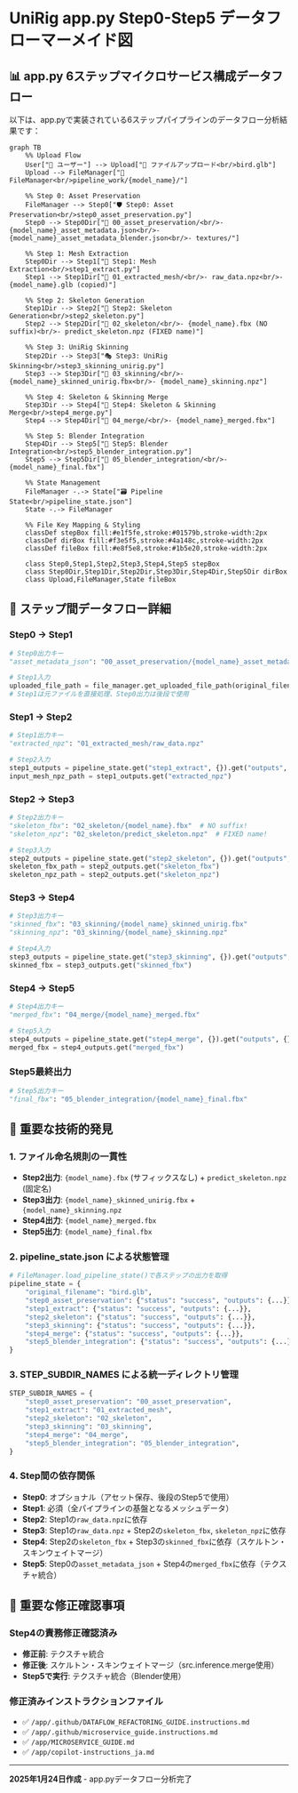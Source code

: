 # UniRig app.py Step0-Step5 データフローマーメイド図

## 📊 app.py 6ステップマイクロサービス構成データフロー

以下は、app.pyで実装されている6ステップパイプラインのデータフロー分析結果です：

```mermaid
graph TB
    %% Upload Flow
    User["👤 ユーザー"] --> Upload["📁 ファイルアップロード<br/>bird.glb"]
    Upload --> FileManager["📂 FileManager<br/>pipeline_work/{model_name}/"]
    
    %% Step 0: Asset Preservation
    FileManager --> Step0["🛡️ Step0: Asset Preservation<br/>step0_asset_preservation.py"]
    Step0 --> Step0Dir["📁 00_asset_preservation/<br/>- {model_name}_asset_metadata.json<br/>- {model_name}_asset_metadata_blender.json<br/>- textures/"]
    
    %% Step 1: Mesh Extraction  
    Step0Dir --> Step1["🔧 Step1: Mesh Extraction<br/>step1_extract.py"]
    Step1 --> Step1Dir["📁 01_extracted_mesh/<br/>- raw_data.npz<br/>- {model_name}.glb (copied)"]
    
    %% Step 2: Skeleton Generation
    Step1Dir --> Step2["🦴 Step2: Skeleton Generation<br/>step2_skeleton.py"]
    Step2 --> Step2Dir["📁 02_skeleton/<br/>- {model_name}.fbx (NO suffix)<br/>- predict_skeleton.npz (FIXED name)"]
    
    %% Step 3: UniRig Skinning
    Step2Dir --> Step3["🎭 Step3: UniRig Skinning<br/>step3_skinning_unirig.py"]
    Step3 --> Step3Dir["📁 03_skinning/<br/>- {model_name}_skinned_unirig.fbx<br/>- {model_name}_skinning.npz"]
    
    %% Step 4: Skeleton & Skinning Merge
    Step3Dir --> Step4["🔀 Step4: Skeleton & Skinning Merge<br/>step4_merge.py"]
    Step4 --> Step4Dir["📁 04_merge/<br/>- {model_name}_merged.fbx"]
    
    %% Step 5: Blender Integration
    Step4Dir --> Step5["🎨 Step5: Blender Integration<br/>step5_blender_integration.py"]
    Step5 --> Step5Dir["📁 05_blender_integration/<br/>- {model_name}_final.fbx"]
    
    %% State Management
    FileManager -.-> State["🗃️ Pipeline State<br/>pipeline_state.json"]
    State -.-> FileManager
    
    %% File Key Mapping & Styling
    classDef stepBox fill:#e1f5fe,stroke:#01579b,stroke-width:2px
    classDef dirBox fill:#f3e5f5,stroke:#4a148c,stroke-width:2px
    classDef fileBox fill:#e8f5e8,stroke:#1b5e20,stroke-width:2px
    
    class Step0,Step1,Step2,Step3,Step4,Step5 stepBox
    class Step0Dir,Step1Dir,Step2Dir,Step3Dir,Step4Dir,Step5Dir dirBox
    class Upload,FileManager,State fileBox
```

## 🔄 ステップ間データフロー詳細

### Step0 → Step1
```python
# Step0出力キー
"asset_metadata_json": "00_asset_preservation/{model_name}_asset_metadata.json"

# Step1入力
uploaded_file_path = file_manager.get_uploaded_file_path(original_filename)
# Step1は元ファイルを直接処理、Step0出力は後段で使用
```

### Step1 → Step2  
```python
# Step1出力キー
"extracted_npz": "01_extracted_mesh/raw_data.npz"

# Step2入力
step1_outputs = pipeline_state.get("step1_extract", {}).get("outputs", {})
input_mesh_npz_path = step1_outputs.get("extracted_npz")
```

### Step2 → Step3
```python
# Step2出力キー
"skeleton_fbx": "02_skeleton/{model_name}.fbx"  # NO suffix!
"skeleton_npz": "02_skeleton/predict_skeleton.npz"  # FIXED name!

# Step3入力
step2_outputs = pipeline_state.get("step2_skeleton", {}).get("outputs", {})
skeleton_fbx_path = step2_outputs.get("skeleton_fbx")
skeleton_npz_path = step2_outputs.get("skeleton_npz")
```

### Step3 → Step4
```python
# Step3出力キー
"skinned_fbx": "03_skinning/{model_name}_skinned_unirig.fbx"
"skinning_npz": "03_skinning/{model_name}_skinning.npz"

# Step4入力
step3_outputs = pipeline_state.get("step3_skinning", {}).get("outputs", {})
skinned_fbx = step3_outputs.get("skinned_fbx")
```

### Step4 → Step5
```python
# Step4出力キー
"merged_fbx": "04_merge/{model_name}_merged.fbx"

# Step5入力
step4_outputs = pipeline_state.get("step4_merge", {}).get("outputs", {})
merged_fbx = step4_outputs.get("merged_fbx")
```

### Step5最終出力
```python
# Step5出力キー
"final_fbx": "05_blender_integration/{model_name}_final.fbx"
```

## 🎯 重要な技術的発見

### 1. ファイル命名規則の一貫性
- **Step2出力**: `{model_name}.fbx` (サフィックスなし) + `predict_skeleton.npz` (固定名)
- **Step3出力**: `{model_name}_skinned_unirig.fbx` + `{model_name}_skinning.npz`
- **Step4出力**: `{model_name}_merged.fbx`
- **Step5出力**: `{model_name}_final.fbx`

### 2. pipeline_state.json による状態管理
```python
# FileManager.load_pipeline_state()で各ステップの出力を取得
pipeline_state = {
    "original_filename": "bird.glb",
    "step0_asset_preservation": {"status": "success", "outputs": {...}},
    "step1_extract": {"status": "success", "outputs": {...}},
    "step2_skeleton": {"status": "success", "outputs": {...}},
    "step3_skinning": {"status": "success", "outputs": {...}},
    "step4_merge": {"status": "success", "outputs": {...}},
    "step5_blender_integration": {"status": "success", "outputs": {...}}
}
```

### 3. STEP_SUBDIR_NAMES による統一ディレクトリ管理
```python
STEP_SUBDIR_NAMES = {
    "step0_asset_preservation": "00_asset_preservation",
    "step1_extract": "01_extracted_mesh", 
    "step2_skeleton": "02_skeleton",
    "step3_skinning": "03_skinning",
    "step4_merge": "04_merge",
    "step5_blender_integration": "05_blender_integration",
}
```

### 4. Step間の依存関係
- **Step0**: オプショナル（アセット保存、後段のStep5で使用）
- **Step1**: 必須（全パイプラインの基盤となるメッシュデータ）
- **Step2**: Step1の`raw_data.npz`に依存
- **Step3**: Step1の`raw_data.npz` + Step2の`skeleton_fbx`, `skeleton_npz`に依存
- **Step4**: Step2の`skeleton_fbx` + Step3の`skinned_fbx`に依存（スケルトン・スキンウェイトマージ）
- **Step5**: Step0の`asset_metadata_json` + Step4の`merged_fbx`に依存（テクスチャ統合）

## 🚨 重要な修正確認事項

### Step4の責務修正確認済み
- **修正前**: テクスチャ統合
- **修正後**: スケルトン・スキンウェイトマージ（src.inference.merge使用）
- **Step5で実行**: テクスチャ統合（Blender使用）

### 修正済みインストラクションファイル
- ✅ `/app/.github/DATAFLOW_REFACTORING_GUIDE.instructions.md`
- ✅ `/app/.github/microservice_guide.instructions.md`
- ✅ `/app/MICROSERVICE_GUIDE.md`
- ✅ `/app/copilot-instructions_ja.md`

---

**2025年1月24日作成** - app.pyデータフロー分析完了
